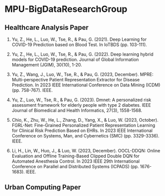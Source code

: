 # MPU-BigDataResearchGroup

## Healthcare Analysis Paper

1. Yu, Z., He, L., Luo, W., Tse, R., & Pau, G. (2021). Deep Learning for COVID-19 Prediction based on Blood Test. In IoTBDS (pp. 103-111).

2. Yu, Z., He, L., Luo, W., Tse, R., & Pau, G. (2022). Deep learning hybrid models for COVID-19 prediction. Journal of Global Information Management (JGIM), 30(10), 1-20.

3. Yu, Z., Wang, J., Luo, W., Tse, R., & Pau, G. (2023, December). MPRE: Multi-perspective Patient Representation Extractor for Disease Prediction. In 2023 IEEE International Conference on Data Mining (ICDM) (pp. 758-767). IEEE.

4. Yu, Z., Luo, W., Tse, R., & Pau, G. (2023). Dmnet: A personalized risk assessment framework for elderly people with type 2 diabetes. IEEE Journal of Biomedical and Health Informatics, 27(3), 1558-1568.

5. Chio, K., Zhu, W., He, L., Zhang, D., Yang, X., & Luo, W. (2023, October). FGRL-Net: Fine-Grained Personalized Patient Representation Learning for Clinical Risk Prediction Based on EHRs. In 2023 IEEE International Conference on Systems, Man, and Cybernetics (SMC) (pp. 3329-3336). IEEE.

6. Li, H., Lin, W., Huo, J., & Luo, W. (2023, December). OOCL-DDQN: Online Evaluation and Offline Training-Based Clipped Double DQN for Automated Anesthesia Control. In 2023 IEEE 29th International Conference on Parallel and Distributed Systems (ICPADS) (pp. 1676-1683). IEEE.

## Urban Computing Paper
